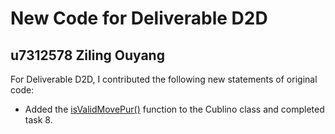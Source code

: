 # New Code for Deliverable D2D

## u7312578 Ziling Ouyang

For Deliverable D2D, I contributed the following new statements of original code:

- Added the [isValidMovePur()](https://gitlab.cecs.anu.edu.au/u7312578/comp1140-ass2-tue12s/-/blob/master/src/comp1140/ass2/Cublino.java#L235-256) function to the Cublino class and completed task 8.
